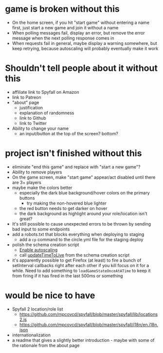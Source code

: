 # game is broken without this

- On the home screen, if you hit "start game" without entering a name first, just start a new game and join it without a name
- When polling messages fail, display an error, but remove the error message when the next polling response comes in
- When requests fail in general, maybe display a warning somewhere, but keep retrying, because autoscaling will probably eventually make it work

# Shouldn't tell people about it without this

- affiliate link to Spyfall on Amazon
- link to Patreon
- "about" page
	- justification
	- explanation of randomness
	- link to Github
	- link to Twitter
- Ability to change your name
	- an input/button at the top of the screen?  bottom?

# project isn't finished without this

- eliminate "end this game" and replace with "start a new game"?
- Ability to remove players
- On the game screen, make "start game" appear/act disabled until there are 3+ players
- maybe make the colors better
	- especially the dark blue background/hover colors on the primary buttons
		- try making the non-hovered blue lighter
	- the red button needs to get darker on hover
	- the dark background as highlight around your role/location isn't great?
- It's still possible to cause unexpected errors to be thrown by sending bad input to some endpoints
- add a robots.txt that blocks everything when deploying to staging
	- add a `cp` command to the circle.yml file for the staging deploy
- polish the schema creation script
	- [Enable autoscaling](https://github.com/Signiant/dynamodb-autoscale-enabler)
	- call [updateTimeToLive](https://docs.aws.amazon.com/AWSJavaScriptSDK/latest/AWS/DynamoDB.html#updateTimeToLive-property) from the schema creation script
- it's apparently possible to get Firefox (at least) to fire a bunch of setInterval callbacks right after each other if you kill focus on it for a while.  Need to add something to `loadGameStateOnceAtATime` to keep it from firing if it has fired in the last 500ms or something

# would be nice to have

- Spyfall 2 location/role list
	- https://github.com/mpcovcd/spyfall/blob/master/spyfall/lib/locations2.js
	- https://github.com/mpcovcd/spyfall/blob/master/spyfall/i18n/en.i18n.json
- internationalization
- a readme that gives a slightly better introduction - maybe with some of the rationale from the about page
